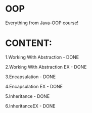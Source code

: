# OOP
Everything from Java-OOP course!

# CONTENT:

1.Working With Abstraction - DONE

2.Working With Abstraction EX - DONE

3.Encapsulation - DONE

4.Encapsulation EX - DONE

5.Inheritance - DONE

6.InheritanceEX - DONE
